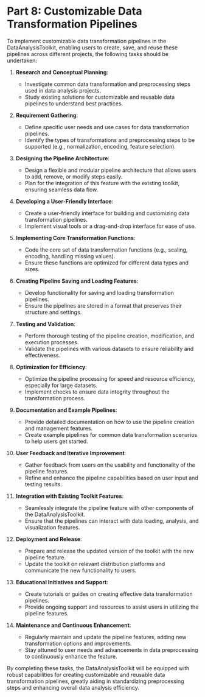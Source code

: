 # Part 8: Customizable Data Transformation Pipelines

To implement customizable data transformation pipelines in the DataAnalysisToolkit, enabling users to create, save, and reuse these pipelines across different projects, the following tasks should be undertaken:

1. **Research and Conceptual Planning**:
   - Investigate common data transformation and preprocessing steps used in data analysis projects.
   - Study existing solutions for customizable and reusable data pipelines to understand best practices.

2. **Requirement Gathering**:
   - Define specific user needs and use cases for data transformation pipelines.
   - Identify the types of transformations and preprocessing steps to be supported (e.g., normalization, encoding, feature selection).

3. **Designing the Pipeline Architecture**:
   - Design a flexible and modular pipeline architecture that allows users to add, remove, or modify steps easily.
   - Plan for the integration of this feature with the existing toolkit, ensuring seamless data flow.

4. **Developing a User-Friendly Interface**:
   - Create a user-friendly interface for building and customizing data transformation pipelines.
   - Implement visual tools or a drag-and-drop interface for ease of use.

5. **Implementing Core Transformation Functions**:
   - Code the core set of data transformation functions (e.g., scaling, encoding, handling missing values).
   - Ensure these functions are optimized for different data types and sizes.

6. **Creating Pipeline Saving and Loading Features**:
   - Develop functionality for saving and loading transformation pipelines.
   - Ensure the pipelines are stored in a format that preserves their structure and settings.

7. **Testing and Validation**:
   - Perform thorough testing of the pipeline creation, modification, and execution processes.
   - Validate the pipelines with various datasets to ensure reliability and effectiveness.

8. **Optimization for Efficiency**:
   - Optimize the pipeline processing for speed and resource efficiency, especially for large datasets.
   - Implement checks to ensure data integrity throughout the transformation process.

9. **Documentation and Example Pipelines**:
    - Provide detailed documentation on how to use the pipeline creation and management features.
    - Create example pipelines for common data transformation scenarios to help users get started.

10. **User Feedback and Iterative Improvement**:
    - Gather feedback from users on the usability and functionality of the pipeline features.
    - Refine and enhance the pipeline capabilities based on user input and testing results.

11. **Integration with Existing Toolkit Features**:
    - Seamlessly integrate the pipeline feature with other components of the DataAnalysisToolkit.
    - Ensure that the pipelines can interact with data loading, analysis, and visualization features.

12. **Deployment and Release**:
    - Prepare and release the updated version of the toolkit with the new pipeline feature.
    - Update the toolkit on relevant distribution platforms and communicate the new functionality to users.

13. **Educational Initiatives and Support**:
    - Create tutorials or guides on creating effective data transformation pipelines.
    - Provide ongoing support and resources to assist users in utilizing the pipeline features.

14. **Maintenance and Continuous Enhancement**:
    - Regularly maintain and update the pipeline features, adding new transformation options and improvements.
    - Stay attuned to user needs and advancements in data preprocessing to continuously enhance the feature.

By completing these tasks, the DataAnalysisToolkit will be equipped with robust capabilities for creating customizable and reusable data transformation pipelines, greatly aiding in standardizing preprocessing steps and enhancing overall data analysis efficiency.
